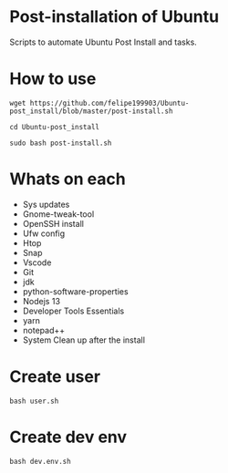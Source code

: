 # Post-installation of Ubuntu

Scripts to automate Ubuntu Post Install and tasks.

# How to use
```
wget https://github.com/felipe199903/Ubuntu-post_install/blob/master/post-install.sh
```
```
cd Ubuntu-post_install
```
```
sudo bash post-install.sh
```
# Whats on each
- Sys updates
- Gnome-tweak-tool
- OpenSSH install
- Ufw config
- Htop
- Snap
- Vscode
- Git
- jdk
- python-software-properties
- Nodejs 13
- Developer Tools Essentials
- yarn
- notepad++
- System Clean up after the install

# Create user

```
bash user.sh
```

# Create dev env

```
bash dev.env.sh
```